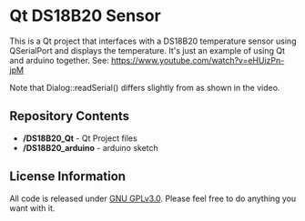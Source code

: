Qt DS18B20 Sensor
=============================================

This is a Qt project that interfaces with a DS18B20 temperature sensor using QSerialPort and displays the temperature.  It's just an example of using Qt and arduino together.
See:
https://www.youtube.com/watch?v=eHUizPn-jpM

Note that Dialog::readSerial() differs slightly from as shown in the video.


Repository Contents
-------------------
* **/DS18B20_Qt** - Qt Project files
* **/DS18B20_arduino** - arduino sketch


License Information
-------------------

All code is released under [GNU GPLv3.0](http://www.gnu.org/copyleft/gpl.html).
Please feel free to do anything you want with it.
